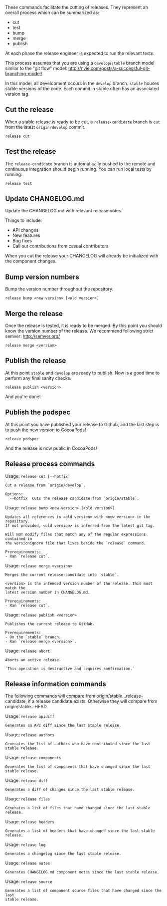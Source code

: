 These commands facilitate the cutting of releases. They represent an overall
process which can be summarized as:

- cut
- test
- bump
- merge
- publish

At each phase the release engineer is expected to run the relevant tests.

This process assumes that you are using a `develop`/`stable` branch model
similar to the "git flow" model:
http://nvie.com/posts/a-successful-git-branching-model/

In this model, all development occurs in the `develop` branch. `stable` houses
stable versions of the code. Each commit in stable often has an associated
version tag.

## Cut the release

When a stable release is ready to be cut, a `release-candidate` branch is `cut`
from the latest `origin/develop` commit.

    release cut

## Test the release

The `release-candidate` branch is automatically pushed to the remote and continuous
integration should begin running. You can run local tests by running:

    release test

## Update CHANGELOG.md

Update the CHANGELOG.md with relevant release notes.

Things to include:

- API changes
- New features
- Bug fixes
- Call out contributions from casual contributors

When you cut the release your CHANGELOG will already be initialized with the component
changes.

## Bump version numbers

Bump the version number throughout the repository.

    release bump <new version> [<old version>]

## Merge the release

Once the release is tested, it is ready to be merged. By this point you should
know the version number of the release. We recommend following strict semver:
http://semver.org/

    release merge <version>

## Publish the release

At this point `stable` and `develop` are ready to publish. Now is a good time to
perform any final sanity checks.

    release publish <version>

And you're done!

## Publish the podspec

At this point you have published your release to Github, and the last step is to push the new version to CocoaPods!

    release podspec

And the release is now public in CocoaPods!

## Release process commands

Usage: `release cut [--hotfix]`

    Cut a release from `origin/develop`.

    Options:
      --hotfix  Cuts the release candidate from `origin/stable`.

Usage: `release bump <new version> [<old version>]`

    Updates all references to <old version> with <new version> in the repository.
    If not provided, <old version> is inferred from the latest git tag.

    Will NOT modify files that match any of the regular expressions contained in
    the versionignore file that lives beside the `release` command.

    Prerequirements:
    - Ran `release cut`.

Usage: `release merge <version>`

    Merges the current release-candidate into `stable`.

    <version> is the intended version number of the release. This must match the
    latest version number in CHANGELOG.md.

    Prerequirements:
    - Ran `release cut`.

Usage: `release publish <version>`

    Publishes the current release to GitHub.

    Prerequirements:
    - On the `stable` branch.
    - Ran `release merge <version>`.

Usage: `release abort`

    Aborts an active release.

    `This operation is destructive and requires confirmation.`

## Release information commands

The following commands will compare from origin/stable...release-candidate, if a
release candidate exists. Otherwise they will compare from origin/stable...HEAD.

Usage: `release apidiff`

    Generates an API diff since the last stable release.

Usage: `release authors`

    Generates the list of authors who have contributed since the last
    stable release.

Usage: `release components`

    Generates the list of components that have changed since the last
    stable release.

Usage: `release diff`

    Generates a diff of changes since the last stable release.

Usage: `release files`

    Generates a list of files that have changed since the last stable release.

Usage: `release headers`

    Generates a list of headers that have changed since the last stable release.

Usage: `release log`

    Generates a changelog since the last stable release.

Usage: `release notes`

    Generates CHANGELOG.md component notes since the last stable release.

Usage: `release source`

    Generates a list of component source files that have changed since the last
    stable release.
